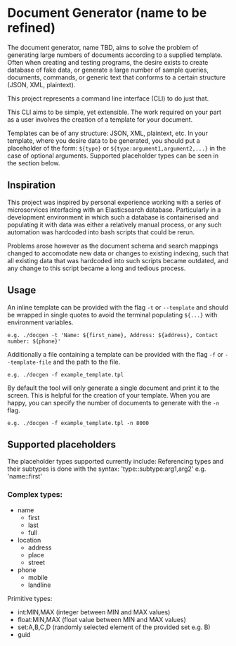 # Document Generator (name to be refined)

The document generator, name TBD, aims to solve the problem of generating large numbers of documents according to a supplied template.
Often when creating and testing programs, the desire exists to create database of fake data, or generate a large number of sample queries, documents, commands, or generic text that conforms to a certain structure (JSON, XML, plaintext).

This project represents a command line interface (CLI) to do just that.

This CLI aims to be simple, yet extensible.
The work required on your part as a user involves the creation of a template for your document.

Templates can be of any structure: JSON, XML, plaintext, etc.
In your template, where you desire data to be generated, you should put a placeholder of the form: `${type}` or `${type:argument1,argument2,...}` in the case of optional arguments.
Supported placeholder types can be seen in the section below.

## Inspiration

This project was inspired by personal experience working with a series of microservices interfacing with an Elasticsearch database.
Particularly in a development environment in which such a database is containerised and populating it with data was either a relatively manual process, or any such automation was hardcoded into bash scripts that could be rerun.

Problems arose however as the document schema and search mappings changed to accomodate new data or changes to existing indexing, such that all existing data that was hardcoded into such scripts became outdated, and any change to this script became a long and tedious process.

## Usage

An inline template can be provided with the flag `-t` or `--template` and should be wrapped in single quotes to avoid the terminal populating `${...}` with environment variables.
```
e.g. ./docgen -t 'Name: ${first_name}, Address: ${address}, Contact number: ${phone}'
```

Additionally a file containing a template can be provided with the flag `-f` or `--template-file` and the path to the file.
```
e.g. ./docgen -f example_template.tpl
```

By default the tool will only generate a single document and print it to the screen.
This is helpful for the creation of your template.
When you are happy, you can specify the number of documents to generate with the `-n` flag.
```
e.g. ./docgen -f example_template.tpl -n 8000
```

## Supported placeholders
The placeholder types supported currently include:
Referencing types and their subtypes is done with the syntax: 'type::subtype:arg1,arg2' e.g. 'name::first'

### Complex types:
- name
    - first
    - last
    - full
- location
    - address
    - place
    - street
- phone
    - mobile
    - landline

Primitive types:
- int:MIN,MAX (integer between MIN and MAX values)
- float:MIN,MAX (float value between MIN and MAX values)
- set:A,B,C,D (randomly selected element of the provided set e.g. B)
- guid